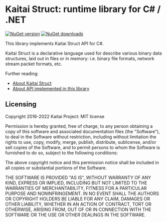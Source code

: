# Kaitai Struct: runtime library for C# / .NET

[![NuGet version](https://img.shields.io/nuget/v/KaitaiStruct.Runtime.CSharp)](https://www.nuget.org/packages/KaitaiStruct.Runtime.CSharp/)
[![NuGet downloads](https://img.shields.io/nuget/dt/KaitaiStruct.Runtime.CSharp)](https://www.nuget.org/packages/KaitaiStruct.Runtime.CSharp/#:~:text=%20total%20downloads)

This library implements Kaitai Struct API for C#.

Kaitai Struct is a declarative language used for describe various binary
data structures, laid out in files or in memory: i.e. binary file
formats, network stream packet formats, etc.

Further reading:

* [About Kaitai Struct](http://kaitai.io/)
* [About API implemented in this library](http://doc.kaitai.io/stream_api.html)

## Licensing

Copyright 2016-2022 Kaitai Project: MIT license

Permission is hereby granted, free of charge, to any person obtaining
a copy of this software and associated documentation files (the
"Software"), to deal in the Software without restriction, including
without limitation the rights to use, copy, modify, merge, publish,
distribute, sublicense, and/or sell copies of the Software, and to
permit persons to whom the Software is furnished to do so, subject to
the following conditions:

The above copyright notice and this permission notice shall be
included in all copies or substantial portions of the Software.

THE SOFTWARE IS PROVIDED "AS IS", WITHOUT WARRANTY OF ANY KIND,
EXPRESS OR IMPLIED, INCLUDING BUT NOT LIMITED TO THE WARRANTIES OF
MERCHANTABILITY, FITNESS FOR A PARTICULAR PURPOSE AND
NONINFRINGEMENT. IN NO EVENT SHALL THE AUTHORS OR COPYRIGHT HOLDERS BE
LIABLE FOR ANY CLAIM, DAMAGES OR OTHER LIABILITY, WHETHER IN AN ACTION
OF CONTRACT, TORT OR OTHERWISE, ARISING FROM, OUT OF OR IN CONNECTION
WITH THE SOFTWARE OR THE USE OR OTHER DEALINGS IN THE SOFTWARE.
